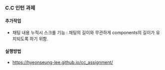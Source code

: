 ### C.C 인턴 과제

#### 추가작업

- 채팅 내용 누적시 스크롤 기능
  : 채팅의 길이와 무관하게 components의 길이가 유지되도록 하기 위함.

#### 실행방법

- https://hyeonseung-lee.github.io/cc_assignment/

